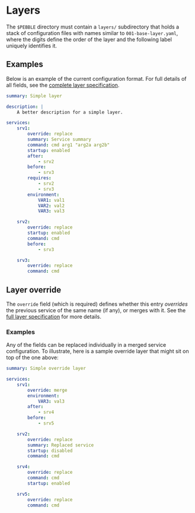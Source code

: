 # Layers

The `$PEBBLE` directory must contain a `layers/` subdirectory that holds a stack of configuration files with names similar to `001-base-layer.yaml`, where the digits define the order of the layer and the following label uniquely identifies it.

## Examples

Below is an example of the current configuration format. For full details of all fields, see the [complete layer specification](../reference/layer-specification).

```yaml
summary: Simple layer

description: |
    A better description for a simple layer.

services:
    srv1:
        override: replace
        summary: Service summary
        command: cmd arg1 "arg2a arg2b"
        startup: enabled
        after:
            - srv2
        before:
            - srv3
        requires:
            - srv2
            - srv3
        environment:
            VAR1: val1
            VAR2: val2
            VAR3: val3

    srv2:
        override: replace
        startup: enabled
        command: cmd
        before:
            - srv3

    srv3:
        override: replace
        command: cmd
```

## Layer override

The `override` field (which is required) defines whether this entry _overrides_ the previous service of the same name (if any), or merges with it. See the [full layer specification](../reference/layer-specification) for more details.

### Examples

Any of the fields can be replaced individually in a merged service configuration. To illustrate, here is a sample override layer that might sit on top of the one above:

```yaml
summary: Simple override layer

services:
    srv1:
        override: merge
        environment:
            VAR3: val3
        after:
            - srv4
        before:
            - srv5

    srv2:
        override: replace
        summary: Replaced service
        startup: disabled
        command: cmd

    srv4:
        override: replace
        command: cmd
        startup: enabled

    srv5:
        override: replace
        command: cmd
```
